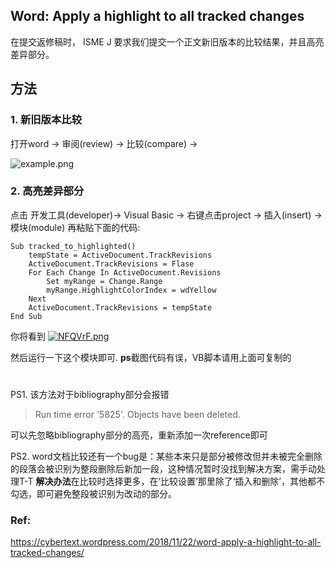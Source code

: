 ## Word: Apply a highlight to all tracked changes
在提交返修稿时， ISME J 要求我们提交一个正文新旧版本的比较结果，并且高亮差异部分。

## 方法
### 1. 新旧版本比较
打开word -> 审阅(review) -> 比较(compare) ->

![example.png](https://s1.ax1x.com/2020/06/16/NFunUI.md.png)


### 2. 高亮差异部分

点击 开发工具(developer)-> Visual Basic -> 右键点击project -> 插入(insert) -> 模块(module)
再粘贴下面的代码:
```
Sub tracked_to_highlighted()           
    tempState = ActiveDocument.TrackRevisions
    ActiveDocument.TrackRevisions = Flase    
    For Each Change In ActiveDocument.Revisions
        Set myRange = Change.Range
        myRange.HighlightColorIndex = wdYellow           
    Next    
    ActiveDocument.TrackRevisions = tempState
End Sub
```

你将看到
[![NFQVrF.png](https://s1.ax1x.com/2020/06/16/NFQVrF.png)](https://imgchr.com/i/NFQVrF)

然后运行一下这个模块即可. **ps**截图代码有误，VB脚本请用上面可复制的


#
PS1. 该方法对于bibliography部分会报错
>Run time error '5825'.
Objects have been deleted.

可以先忽略bibliography部分的高亮，重新添加一次reference即可


PS2. word文档比较还有一个bug是：某些本来只是部分被修改但并未被完全删除的段落会被识别为整段删除后新加一段，这种情况暂时没找到解决方案，需手动处理T-T
**解决办法**在比较时选择更多，在‘比较设置’那里除了‘插入和删除’，其他都不勾选，即可避免整段被识别为改动的部分。

### Ref:
https://cybertext.wordpress.com/2018/11/22/word-apply-a-highlight-to-all-tracked-changes/
